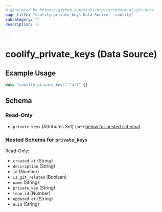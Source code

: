 ```yaml
---
# generated by https://github.com/hashicorp/terraform-plugin-docs
page_title: "coolify_private_keys Data Source - coolify"
subcategory: ""
description: |-
  
---
```


# coolify_private_keys (Data Source)



## Example Usage

```terraform
data "coolify_private_keys" "all" {}
```

<!-- schema generated by tfplugindocs -->
## Schema

### Read-Only

- `private_keys` (Attributes Set) (see [below for nested schema](#nestedatt--private_keys))

<a id="nestedatt--private_keys"></a>
### Nested Schema for `private_keys`

Read-Only:

- `created_at` (String)
- `description` (String)
- `id` (Number)
- `is_git_related` (Boolean)
- `name` (String)
- `private_key` (String)
- `team_id` (Number)
- `updated_at` (String)
- `uuid` (String)


